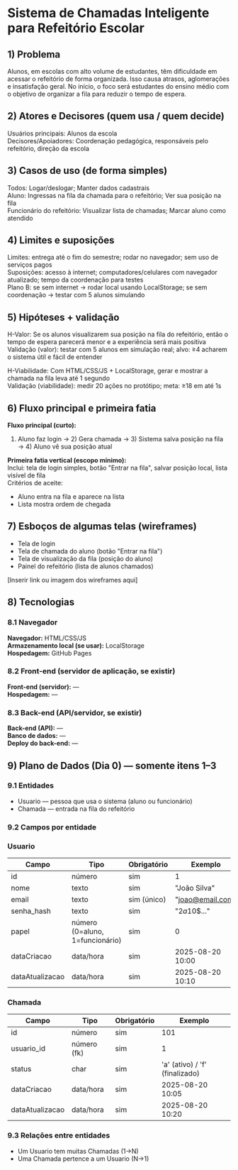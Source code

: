 # Sistema de Chamadas Inteligente para Refeitório Escolar
<!-- EXEMPLO: "Sistema de Chamadas Inteligente para Refeitório Escolar" -->

## 1) Problema
<!-- Escreva o problema sem falar de telas/tecnologias.
     Responda: Quem sofre? Onde? O que atrapalha? Por que isso importa?
     Exemplo: Alunos enfrentam filas longas e desorganizadas no refeitório escolar,
     o que gera atrasos e frustração.
     Objetivo inicial: Organizar o acesso ao refeitório de forma justa e eficiente. -->
Alunos, em escolas com alto volume de estudantes, têm dificuldade em acessar o refeitório de forma organizada.
Isso causa atrasos, aglomerações e insatisfação geral.
No início, o foco será estudantes do ensino médio com o objetivo de organizar a fila para reduzir o tempo de espera.

## 2) Atores e Decisores (quem usa / quem decide)
<!-- Liste os papéis envolvidos no projeto.
     Exemplo:
     Usuários principais: Alunos da escola
     Decisores/Apoiadores: Equipe gestora, coordenadores e responsáveis pelo refeitório -->
Usuários principais: Alunos da escola  
Decisores/Apoiadores: Coordenação pedagógica, responsáveis pelo refeitório, direção da escola

## 3) Casos de uso (de forma simples)
<!-- Formato "Ator: ações que pode fazer".
     DICA: Use "Manter (inserir, mostrar, editar, remover)" quando for CRUD.
     EXEMPLO:
     Todos: Logar/Deslogar do sistema; Manter dados cadastrais
     Gestores: Manter (inserir, mostrar, editar, remover) sobre as chamadas
     Aluno: Manter (inserir, mostrar, editar, remover) dados cadastrais
     -->
Todos: Logar/deslogar; Manter dados cadastrais  
Aluno: Ingressas na fila da chamada para o refeitório; Ver sua posição na fila  
Funcionário do refeitório: Visualizar lista de chamadas; Marcar aluno como atendido

## 4) Limites e suposições
<!-- Simples assim:
     - Limites = Indique prazos, limitações técnicas e suposições feitas.
     - Suposições = Também descreva um plano B, caso algo dê errado no ambiente de testes. -->
Limites: entrega até o fim do semestre; rodar no navegador; sem uso de serviços pagos  
Suposições: acesso à internet; computadores/celulares com navegador atualizado; tempo da coordenação para testes  
Plano B: se sem internet → rodar local usando LocalStorage; se sem coordenação → testar com 5 alunos simulando

## 5) Hipóteses + validação
<!-- Defina hipótese de valor e hipótese de viabilidade.
     Inclua também o plano de validação simples de cada uma. -->
H-Valor: Se os alunos visualizarem sua posição na fila do refeitório, então o tempo de espera parecerá menor e a experiência será mais positiva  
Validação (valor): testar com 5 alunos em simulação real; alvo: ≥4 acharem o sistema útil e fácil de entender

H-Viabilidade: Com HTML/CSS/JS + LocalStorage, gerar e mostrar a chamada na fila leva até 1 segundo  
Validação (viabilidade): medir 20 ações no protótipo; meta: ≥18 em até 1s

## 6) Fluxo principal e primeira fatia
<!-- Descreva o fluxo principal resumidamente e a primeira entrega mínima possível.
     Indique também critérios de aceite objetivos. -->
**Fluxo principal (curto):**  
1) Aluno faz login → 2) Gera chamada → 3) Sistema salva posição na fila → 4) Aluno vê sua posição atual

**Primeira fatia vertical (escopo mínimo):**  
Inclui: tela de login simples, botão "Entrar na fila", salvar posição local, lista visível de fila  
Critérios de aceite:  
- Aluno entra na fila e aparece na lista  
- Lista mostra ordem de chegada

## 7) Esboços de algumas telas (wireframes)
<!-- Insira links ou imagens com os esboços das principais telas.
     Pode ser feito no papel ou ferramentas como Figma, Excalidraw etc. -->
- Tela de login  
- Tela de chamada do aluno (botão "Entrar na fila")  
- Tela de visualização da fila (posição do aluno)  
- Painel do refeitório (lista de alunos chamados)

[Inserir link ou imagem dos wireframes aqui]

## 8) Tecnologias
<!-- Liste as tecnologias que serão usadas no projeto. -->

### 8.1 Navegador
**Navegador:** HTML/CSS/JS  
**Armazenamento local (se usar):** LocalStorage  
**Hospedagem:** GitHub Pages

### 8.2 Front-end (servidor de aplicação, se existir)
**Front-end (servidor):** —  
**Hospedagem:** —

### 8.3 Back-end (API/servidor, se existir)
**Back-end (API):** —  
**Banco de dados:** —  
**Deploy do back-end:** —

## 9) Plano de Dados (Dia 0) — somente itens 1–3
<!-- Especifique apenas o essencial para estruturar o banco de dados. -->

### 9.1 Entidades
<!-- EXEMPLO:
     - Usuario — pessoa que usa o sistema (aluno/professor)
     - Chamado — pedido de ajuda criado por um usuário -->
- Usuario — pessoa que usa o sistema (aluno ou funcionário)  
- Chamada — entrada na fila do refeitório

### 9.2 Campos por entidade
<!-- Use tipos simples: uuid, texto, número, data/hora, booleano, char. -->

### Usuario
| Campo           | Tipo                          | Obrigatório | Exemplo            |
|-----------------|-------------------------------|-------------|--------------------|
| id              | número                        | sim         | 1                  |
| nome            | texto                         | sim         | "João Silva"       |
| email           | texto                         | sim (único) | "joao@email.com"   |
| senha_hash      | texto                         | sim         | "$2a$10$..."       |
| papel           | número (0=aluno, 1=funcionário)| sim         | 0                  |
| dataCriacao     | data/hora                     | sim         | 2025-08-20 10:00   |
| dataAtualizacao | data/hora                     | sim         | 2025-08-20 10:10   |

### Chamada
| Campo           | Tipo               | Obrigatório | Exemplo                 |
|-----------------|--------------------|-------------|-------------------------|
| id              | número             | sim         | 101                     |
| usuario_id      | número (fk)        | sim         | 1                       |
| status          | char               | sim         | 'a' (ativo) / 'f' (finalizado) |
| dataCriacao     | data/hora          | sim         | 2025-08-20 10:05        |
| dataAtualizacao | data/hora          | sim         | 2025-08-20 10:20        |

### 9.3 Relações entre entidades
<!-- Frases simples bastam. EXEMPLO:
     Um Usuario tem muitos Chamados (1→N).
     Um Chamado pertence a um Usuario (N→1). -->
- Um Usuario tem muitas Chamadas (1→N)  
- Uma Chamada pertence a um Usuario (N→1)
